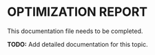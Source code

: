 # OPTIMIZATION REPORT

This documentation file needs to be completed.

**TODO:** Add detailed documentation for this topic.
